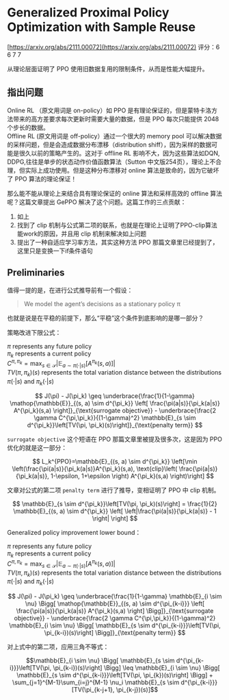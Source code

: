 # Generalized Proximal Policy Optimization with Sample Reuse

[https://arxiv.org/abs/2111.00072](https://arxiv.org/abs/2111.00072)
评分：6 6 7 7

从理论层面证明了 PPO 使用旧数据复用的限制条件，从而是性能大幅提升。

## 指出问题

Online RL （原文用词是 on-policy）如 PPO 是有理论保证的，但是蒙特卡洛方法带来的高方差要求每次更新时需要大量的数据，但是 PPO 每次只能提供 2048 个步长的数据。\
Offline RL (原文用词是 off-policy）通过一个很大的 memory pool 可以解决数据的采样问题，但是会造成数据分布漂移（distribution shiff），因为采样的数据可能是很久以前的策略产生的。这对于 offline RL 影响不大，因为这些算法如DQN, DDPG,往往是单步的状态动作价值函数算法（Sutton 中文版254页），理论上不合理，但实际上成功使用。但是这种分布漂移对 online 算法是致命的，因为它破坏了 PPO 算法的理论保证！

那么能不能从理论上来结合具有理论保证的 online 算法和采样高效的 offline 算法呢？这篇文章提出 GePPO 解决了这个问题。这篇工作的三点贡献：

1. 如上
2. 找到了 clip 机制与公式第二项的联系，也就是在理论上证明了PPO-clip算法能work的原因，并且用 clip 机制来解决如上问题
3. 提出了一种自适应学习率方法，其实这种方法 PPO 那篇文章里已经提到了，这里只是变换一下if条件语句

## Preliminaries

值得一提的是，在进行公式推导前有一个假设：

> We model the agent’s decisions as a stationary policy π

也就是说是在平稳的前提下，那么“平稳”这个条件到底影响的是哪一部分？

策略改进下限公式：

$\pi$ represents any future policy \
$\pi_k$ represents a current policy \
$C^{\pi, \pi_k}=\max_{s \in \mathcal{S}} |\mathbb{E}_{a \sim \pi(\cdot | s)}[A^{\pi_k}(s,a)]|$ \
$TV(\pi, \pi_k)(s)$ represents the total variation distance between the distributions $\pi(\cdot | s)$ and $\pi_k(\cdot |s)$

$$
J(\pi) - J(\pi_k) \geq \underbrace{\frac{1}{1-\gamma} \mathop{\mathbb{E}}_{(s, a) \sim d^{\pi_k}} \left[ \frac{\pi(a|s)}{\pi_k(a|s)} A^{\pi_k}(s,a) \right]}_{\text{surrogate objective}} - \underbrace{\frac{2 \gamma C^{\pi,\pi_k}}{(1-\gamma)^2} \mathbb{E}_{s \sim d^{\pi_k}}\left[TV(\pi, \pi_k)(s)\right]}_{\text{penalty term}} $$

`surrogate objective` 这个短语在 PPO 那篇文章里被提及很多次，这是因为 PPO 优化的就是这一部分：

$$
L_k^{PPO}=\mathbb{E}_{(s, a) \sim d^{\pi_k}} \left[\min \left(\frac{\pi(a|s)}{\pi_k(a|s)}A^{\pi_k}(s,a), \text{clip}\left( \frac{\pi(a|s)}{\pi_k(a|s)}, 1-\epsilon, 1+\epsilon \right) A^{\pi_k}(s,a) \right)\right]
$$

文章对公式的第二项 `penalty term` 进行了推导，变相证明了 PPO 中 clip 机制。

$$
\mathbb{E}_{s \sim d^{\pi_k}}\left[TV(\pi, \pi_k)(s)\right] = \frac{1}{2} \mathbb{E}_{(s, a) \sim d^{\pi_k}} \left[ \left|\frac{\pi(a|s)}{\pi_k(a|s)} - 1 \right| \right]
$$

Generalized policy improvement lower bound：

$\pi$ represents any future policy \
$\pi_k$ represents a current policy \
$C^{\pi, \pi_k}=\max_{s \in \mathcal{S}} |\mathbb{E}_{a \sim \pi(\cdot | s)}[A^{\pi_k}(s,a)]|$ \
$TV(\pi, \pi_k)(s)$ represents the total variation distance between the distributions $\pi(\cdot | s)$ and $\pi_k(\cdot |s)$

$$
J(\pi) - J(\pi_k) \geq \underbrace{\frac{1}{1-\gamma} \mathbb{E}_{i \sim \nu} \Bigg[ \mathop{\mathbb{E}}_{(s, a) \sim d^{\pi_{k-i}}} \left[ \frac{\pi(a|s)}{\pi_k(a|s)} A^{\pi_k}(s,a) \right] \Bigg]}_{\text{surrogate objective}} - \underbrace{\frac{2 \gamma C^{\pi,\pi_k}}{(1-\gamma)^2} \mathbb{E}_{i \sim \nu} \Bigg[ \mathbb{E}_{s \sim d^{\pi_{k-i}}}\left[TV(\pi, \pi_{k-i})(s)\right] \Bigg]}_{\text{penalty term}}
$$

对上式中的第二项，应用三角不等式：

$$\mathbb{E}_{i \sim \nu} \Bigg[ \mathbb{E}_{s \sim d^{\pi_{k-i}}}\left[TV(\pi, \pi_{k-i})(s)\right] \Bigg] \leq \mathbb{E}_{i \sim \nu} \Bigg[ \mathbb{E}_{s \sim d^{\pi_{k-i}}}\left[TV(\pi, \pi_{k})(s)\right] \Bigg] + \sum_{j=1}^{M-1}\sum_{i=j}^{M-1} \nu_i \mathbb{E}_{s \sim d^{\pi_{k-i}}} [TV(\pi_{k-j+1}, \pi_{k-j})(s)]$$
